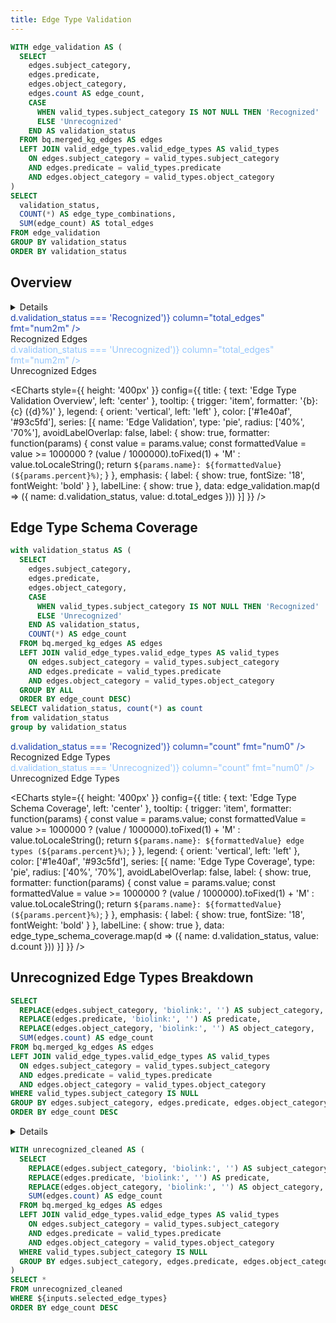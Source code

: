 ```yaml
---
title: Edge Type Validation
---
```


```sql edge_validation
WITH edge_validation AS (
  SELECT 
    edges.subject_category,
    edges.predicate,
    edges.object_category,
    edges.count AS edge_count,
    CASE 
      WHEN valid_types.subject_category IS NOT NULL THEN 'Recognized'
      ELSE 'Unrecognized'
    END AS validation_status
  FROM bq.merged_kg_edges AS edges
  LEFT JOIN valid_edge_types.valid_edge_types AS valid_types
    ON edges.subject_category = valid_types.subject_category
    AND edges.predicate = valid_types.predicate  
    AND edges.object_category = valid_types.object_category
)
SELECT 
  validation_status,
  COUNT(*) AS edge_type_combinations,
  SUM(edge_count) AS total_edges
FROM edge_validation
GROUP BY validation_status
ORDER BY validation_status
```

## Overview

<Details title="About Edge Type Validation">
<div class="max-w-3xl mx-auto text-sm leading-snug text-gray-700 mb-4">
  This page analyzes the conformance of edges in the knowledge graph to recognized biolink edge types defined in the 
  data model. By comparing the subject category, predicate, and object category combinations of edges against the 
  valid edge types catalog, we can assess schema compliance and identify unrecognized edge patterns.
</div>
<div class="max-w-3xl mx-auto text-sm leading-snug text-gray-700 mb-4">
  Edge types that don't match the predefined combinations are labeled as "unrecognized" rather than invalid, 
  as they may represent valid but undocumented relationship patterns or emerging use cases that haven't yet been 
  formally defined in the biolink model.
</div>
</Details>

<Grid col=2 class="max-w-4xl mx-auto mb-8">
  <div class="text-center text-lg">
    <span class="font-semibold text-4xl" style="color: #1e40af;">
      <Value data={edge_validation.filter(d => d.validation_status === 'Recognized')} column="total_edges" fmt="num2m" />
    </span><br/>
    <span class="text-xl">Recognized Edges</span>
  </div>
  <div class="text-center text-lg">
    <span class="font-semibold text-4xl" style="color: #93c5fd;">
      <Value data={edge_validation.filter(d => d.validation_status === 'Unrecognized')} column="total_edges" fmt="num2m" />
    </span><br/>
    <span class="text-xl">Unrecognized Edges</span>
  </div>
</Grid>

<ECharts 
  style={{ height: '400px' }}
  config={{
    title: { text: 'Edge Type Validation Overview', left: 'center' },
    tooltip: {
      trigger: 'item',
      formatter: '{b}: {c} ({d}%)'
    },
    legend: {
      orient: 'vertical',
      left: 'left'
    },
    color: ['#1e40af', '#93c5fd'],
    series: [{
      name: 'Edge Validation',
      type: 'pie',
      radius: ['40%', '70%'],
      avoidLabelOverlap: false,
      label: {
        show: true,
        formatter: function(params) {
          const value = params.value;
          const formattedValue = value >= 1000000 ? (value / 1000000).toFixed(1) + 'M' : value.toLocaleString();
          return `${params.name}: ${formattedValue} (${params.percent}%)`;
        }
      },
      emphasis: {
        label: {
          show: true,
          fontSize: '18',
          fontWeight: 'bold'
        }
      },
      labelLine: {
        show: true
      },
      data: edge_validation.map(d => ({
        name: d.validation_status,
        value: d.total_edges
      }))
    }]
  }}
/>

## Edge Type Schema Coverage

```sql edge_type_schema_coverage
with validation_status AS (
  SELECT 
    edges.subject_category, 
    edges.predicate, 
    edges.object_category,
    CASE 
      WHEN valid_types.subject_category IS NOT NULL THEN 'Recognized'
      ELSE 'Unrecognized'
    END AS validation_status,
    COUNT(*) AS edge_count
  FROM bq.merged_kg_edges AS edges
  LEFT JOIN valid_edge_types.valid_edge_types AS valid_types
    ON edges.subject_category = valid_types.subject_category
    AND edges.predicate = valid_types.predicate  
    AND edges.object_category = valid_types.object_category
  GROUP BY ALL
  ORDER BY edge_count DESC)
SELECT validation_status, count(*) as count
from validation_status
group by validation_status
```

<Grid col=2 class="max-w-4xl mx-auto mb-8">
  <div class="text-center text-lg">
    <span class="font-semibold text-4xl" style="color: #1e40af;">
      <Value data={edge_type_schema_coverage.filter(d => d.validation_status === 'Recognized')} column="count" fmt="num0" />
    </span><br/>
    <span class="text-xl">Recognized Edge Types</span>
  </div>
  <div class="text-center text-lg">
    <span class="font-semibold text-4xl" style="color: #93c5fd;">
      <Value data={edge_type_schema_coverage.filter(d => d.validation_status === 'Unrecognized')} column="count" fmt="num0" />
    </span><br/>
    <span class="text-xl">Unrecognized Edge Types</span>
  </div>
</Grid>

<ECharts 
  style={{ height: '400px' }}
  config={{
    title: { text: 'Edge Type Schema Coverage', left: 'center' },
    tooltip: {
      trigger: 'item',
      formatter: function(params) {
        const value = params.value;
        const formattedValue = value >= 1000000 ? (value / 1000000).toFixed(1) + 'M' : value.toLocaleString();
        return `${params.name}: ${formattedValue} edge types (${params.percent}%)`;
      }
    },
    legend: {
      orient: 'vertical',
      left: 'left'
    },
    color: ['#1e40af', '#93c5fd'],
    series: [{
      name: 'Edge Type Coverage',
      type: 'pie',
      radius: ['40%', '70%'],
      avoidLabelOverlap: false,
      label: {
        show: true,
        formatter: function(params) {
          const value = params.value;
          const formattedValue = value >= 1000000 ? (value / 1000000).toFixed(1) + 'M' : value.toLocaleString();
          return `${params.name}: ${formattedValue} (${params.percent}%)`;
        }
      },
      emphasis: {
        label: {
          show: true,
          fontSize: '18',
          fontWeight: 'bold'
        }
      },
      labelLine: {
        show: true
      },
      data: edge_type_schema_coverage.map(d => ({
        name: d.validation_status,
        value: d.count
      }))
    }]
  }}
/>

## Unrecognized Edge Types Breakdown

```sql unrecognized_edge_types
SELECT 
  REPLACE(edges.subject_category, 'biolink:', '') AS subject_category,
  REPLACE(edges.predicate, 'biolink:', '') AS predicate,
  REPLACE(edges.object_category, 'biolink:', '') AS object_category,
  SUM(edges.count) AS edge_count
FROM bq.merged_kg_edges AS edges
LEFT JOIN valid_edge_types.valid_edge_types AS valid_types
  ON edges.subject_category = valid_types.subject_category
  AND edges.predicate = valid_types.predicate  
  AND edges.object_category = valid_types.object_category
WHERE valid_types.subject_category IS NULL
GROUP BY edges.subject_category, edges.predicate, edges.object_category
ORDER BY edge_count DESC
```


<Details title="Understanding Unrecognized Edge Types">
<div class="max-w-3xl mx-auto text-sm leading-snug text-gray-700 mb-4">
  This section provides a detailed breakdown of edge type combinations that are not recognized in the biolink schema, 
  ordered by the number of edges using each unrecognized pattern.
</div>
<div class="max-w-3xl mx-auto text-sm leading-snug text-gray-700 mb-4">
  Use the dimension grid below to filter and explore specific combinations of subject categories, predicates, 
  and object categories. The table will update to show only the edge types matching your selections.
</div>
</Details>

<DimensionGrid 
  data={unrecognized_edge_types} 
  metric='sum(edge_count)' 
  name=selected_edge_types
/>


```sql filtered_unrecognized_edge_types
WITH unrecognized_cleaned AS (
  SELECT 
    REPLACE(edges.subject_category, 'biolink:', '') AS subject_category,
    REPLACE(edges.predicate, 'biolink:', '') AS predicate,
    REPLACE(edges.object_category, 'biolink:', '') AS object_category,
    SUM(edges.count) AS edge_count
  FROM bq.merged_kg_edges AS edges
  LEFT JOIN valid_edge_types.valid_edge_types AS valid_types
    ON edges.subject_category = valid_types.subject_category
    AND edges.predicate = valid_types.predicate  
    AND edges.object_category = valid_types.object_category
  WHERE valid_types.subject_category IS NULL
  GROUP BY edges.subject_category, edges.predicate, edges.object_category
)
SELECT *
FROM unrecognized_cleaned
WHERE ${inputs.selected_edge_types}
ORDER BY edge_count DESC
```

<DataTable data={filtered_unrecognized_edge_types} rows=20>
  <Column id="subject_category" title="Subject Category" />
  <Column id="predicate" title="Predicate" />
  <Column id="object_category" title="Object Category" />
  <Column id="edge_count" title="Edge Count" contentType=bar fmt="num0" />
</DataTable>

